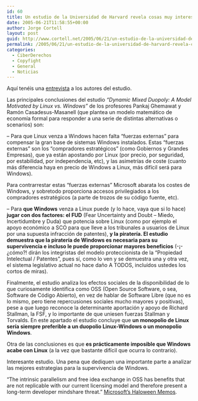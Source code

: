 ```yaml
---
id: 60
title: Un estudio de la Universidad de Harvard revela cosas muy interesantes sobre Linux vs. Windows
date: 2005-06-21T11:58:55+00:00
author: Jorge Cortell
layout: post
guid: http://www.cortell.net/2005/06/21/un-estudio-de-la-universidad-de-harvard-revela-cosas-muy-interesantes-sobre-linux-vs-windows/
permalink: /2005/06/21/un-estudio-de-la-universidad-de-harvard-revela-cosas-muy-interesantes-sobre-linux-vs-windows/
categories:
  - CiberDerechos
  - Copyfight
  - General
  - Noticias
---
```

Aquí­ tenéis una [entrevista](http://hbsworkingknowledge.hbs.edu/item.jhtml?id=4834&t=technology) a los autores del estudio.

Las principales conclusiones del estudio _&#8220;Dynamic Mixed Duopoly: A Model Motivated by Linux vs. Windows&#8221;_ de los profesores Pankaj Ghemawat y Ramón Casadesus-Masanell (que plantea un modelo matemático de economí­a formal para responder a una serie de distintas alternativas o scenarios) son:

&#8211; Para que Linux venza a Windows hacen falta &#8220;fuerzas externas&#8221; para compensar la gran base de sistemas Windows instalados. Estas &#8220;fuerzas externas&#8221; son los &#8220;compradores estratégicos&#8221; (como Gobiernos y Grandes Empresas), que ya están apostando por Linux (por precio, por seguridad, por estabilidad, por independencia, etc), y las asimetrí­as de coste (cuanto más diferencia haya en precio de Windows a Linux, más difí­cil será para Windows).

Para contrarrestar estas &#8220;fuerzas externas&#8221; Microsoft abarata los costes de Windows, y sobretodo proporciona accesos privilegiados a los compradores estratégicos (a parte de trozos de su código fuente, etc).

&#8211; Para **que Windows** venza a Linux puede (y lo hace, vaya que si lo hace) **jugar con dos factores: el FUD** (Fear Uncertainty and Doubt &#8211; Miedo, Incertidumbre y Duda) que potencia sobre Linux (como por ejemplo el apoyo económico a SCO para que lleve a los tribunales a usuarios de Linux por una supuesta infracción de patentes), **y la piraterí­a. El estudio demuestra que la piraterí­a de Windows es necesaria para su supervivencia e incluso le puede proporcionar mayores beneficios** (-¡-¿cómo?! dirán los integristas del modelo proteccionista de la &#8220;Propiedad Intelectual / Patentes&#8221;, pues sí­, como lo ven y se demuestra una y otra vez, el sistema legislativo actual no hace daño A TODOS, incluí­dos ustedes los cortos de miras).

Finalmente, el estudio analiza los efectos sociales de la disponibilidad de lo que curiosamente identifica como OSS (Open Source Software, o sea, Software de Código Abierto), en vez de hablar de Software Libre (que no es lo mismo, pero tiene repercusiones sociales mucho mayores y positivas), pese a que luego reconoce la determinante aportación y apoyo de Richard Stallman, la FSF, y lo importante de que uniesen fuerzas Stallman y Torvalds. En este apartado el estudio concluye que **un monopolio de Linux serí­a siempre preferible a un duopolio Linux-Windows o un monopolio Windows**.

Otra de las conclusiones es que **es prácticamente imposible que Windows acabe con Linux** (a la vez que bastante difí­cil que ocurra lo contrario).

Interesante estudio. Una pena que dediquen una importante parte a analizar las mejores estrategias para la supervivencia de Windows.

&#8220;The intrinsic parallelism and free idea exchange in OSS has benefits that are not replicable with our current licensing model and therefore present a long-term developer mindshare threat.&#8221; [Microsoft&#8217;s Haloween Memos](http://www.opensource.org/halloween/).